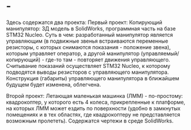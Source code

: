 # -
Здесь содержатся два проекта:
Первый проект:
Копирующий манипулятор: 3Д модель в SolidWorks, программная часть на базе STM32 Nucleo. Суть в чем: разработанный манипулятор является управляющим (в подвижные звенья встраиваются переменные резисторы, с которых снимаются показания - положение звена), которым управляет оператор, а другой манипулятор (управляемый/копирующий) - где-то там - повторяет движения управляющего. Считывание показаний осуществляет STM32 Nucleo, к которому подводятся выводы резисторов с управляющего манипулятора.
Конструкция (габариты) управляющего манипулятора в ближайшем будущем будет изменена, облегчена.

Второй проект:
Летающая маленькая машинка (ЛММ) - по-простому: квадрокоптер, у которого есть 4 колеса, прикрепленные к платформе, на которых ЛММ может ездить по поверхности (удобно в замкнутых помещениях и в тех областях, где квадрокоптеру не представляется возможным пролететь). Содержатся чертежи в среде SolidWorks. 
